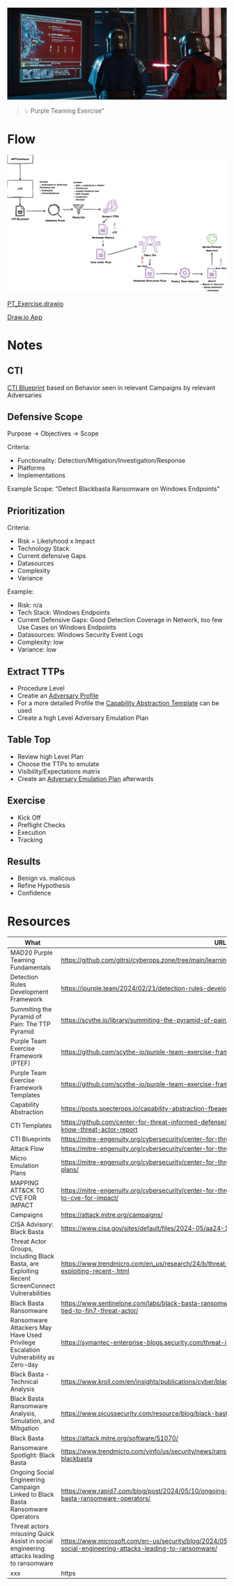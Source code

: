 
![Cyber security resources](images/purpleteaming.jpg "Cyber security resources")

> :bulb: Purple Teaming Exercise"


# Flow

![Cyber security resources](material/PT_Exercise.drawio.png "Cyber security resources")

[PT_Exercise.drawio](https://github.com/gitrsi/cyberops.zone/blob/main/resources/Purple%20Teaming%20Exercise/material/PT_Exercise.drawio)

[Draw.io App](https://app.diagrams.net)
# Notes

## CTI

[CTI Blueprint](https://mitre-engenuity.org/cybersecurity/center-for-threat-informed-defense/our-work/cti-blueprints/) based on Behavior seen in relevant Campaigns by relevant Adversaries

## Defensive Scope

Purpose -> Objectives -> Scope

Criteria:
- Functionality: Detection/Mitigation/Investigation/Response
- Platforms
- Implementations

Example Scope: "Detect Blackbasta Ransomware on Windows Endpoints"


## Prioritization

Criteria:
- Risk = Likelyhood x Impact
- Technology Stack
- Current defensive Gaps
- Datasources
- Complexity
- Variance

Example:
- Risk: n/a
- Tech Stack: Windows Endpoints
- Current Defensive Gaps: Good Detection Coverage in Network, too few Use Cases on Windows Endpoints
- Datasources: Windows Security Event Logs
- Complexity: low
- Variance: low

## Extract TTPs
- Procedure Level
- Creatie an [Adversary Profile](material/adversaryprofile.md)
- For a more detailed Profile the [Capability Abstraction Template](material/capabilityabstraction.md) can be used
- Create a high Level Adversary Emulation Plan

## Table Top
- Review high Level Plan
- Choose the TTPs to emulate
- Visibility/Expectations matrix
- Create an [Adversary Emulation Plan](https://attack.mitre.org/resources/adversary-emulation-plans/) afterwards

## Exercise
- Kick Off
- Preflight Checks
- Execution
- Tracking

## Results
- Benign vs. malicous
- Refine Hypothesis
- Confidence

# Resources

| What | URL | Description |
| ----------- | ----------- | ----------- |
| MAD20 Purple Teaming Fundamentals | https://github.com/gitrsi/cyberops.zone/tree/main/learning/MAD20%20Purple%20Teaming%20Fundamentals |  |
| Detection Rules Development Framework | https://ipurple.team/2024/02/21/detection-rules-development-framework/ | |
| Summiting the Pyramid of Pain: The TTP Pyramid | https://scythe.io/library/summiting-the-pyramid-of-pain-the-ttp-pyramid |  |
| Purple Team Exercise Framework (PTEF) | https://github.com/scythe-io/purple-team-exercise-framework/blob/master/PTEFv3.md |  |
| Purple Team Exercise Framework Templates | https://github.com/scythe-io/purple-team-exercise-framework/tree/master/templates |  |
| Capability Abstraction | https://posts.specterops.io/capability-abstraction-fbeaeeb26384 |  |
| CTI Templates | https://github.com/center-for-threat-informed-defense/cti-blueprints/wiki/CTI-Templates#user-content-know-threat-actor-report |  |
| CTI Blueprints | https://mitre-engenuity.org/cybersecurity/center-for-threat-informed-defense/our-work/cti-blueprints/ |  |
| Attack Flow | https://mitre-engenuity.org/cybersecurity/center-for-threat-informed-defense/our-work/attack-flow/ |  |
| Micro Emulation Plans | https://mitre-engenuity.org/cybersecurity/center-for-threat-informed-defense/our-work/micro-emulation-plans/ |  |
| MAPPING ATT&CK TO CVE FOR IMPACT | https://mitre-engenuity.org/cybersecurity/center-for-threat-informed-defense/our-work/mapping-attck-to-cve-for-impact/ |  |
| Campaigns | https://attack.mitre.org/campaigns/ |  |
| CISA Advisory: Black Basta | https://www.cisa.gov/sites/default/files/2024-05/aa24-131a-joint-csa-stopransomware-black-basta_1.pdf |  |
| Threat Actor Groups, Including Black Basta, are Exploiting Recent ScreenConnect Vulnerabilities | https://www.trendmicro.com/en_us/research/24/b/threat-actor-groups-including-black-basta-are-exploiting-recent-.html |  |
| Black Basta Ransomware | https://www.sentinelone.com/labs/black-basta-ransomware-attacks-deploy-custom-edr-evasion-tools-tied-to-fin7-threat-actor/ |  |
| Ransomware Attackers May Have Used Privilege Escalation Vulnerability as Zero-day | https://symantec-enterprise-blogs.security.com/threat-intelligence/black-basta-ransomware-zero-day |  |
| Black Basta - Technical Analysis | https://www.kroll.com/en/insights/publications/cyber/black-basta-technical-analysis |  |
| Black Basta Ransomware Analysis, Simulation, and Mitigation | https://www.picussecurity.com/resource/blog/black-basta-ransomware-analysis-cisa-alert-aa24-131a |  |
| Black Basta | https://attack.mitre.org/software/S1070/ |  |
| Ransomware Spotlight: Black Basta | https://www.trendmicro.com/vinfo/us/security/news/ransomware-spotlight/ransomware-spotlight-blackbasta |  |
| Ongoing Social Engineering Campaign Linked to Black Basta Ransomware Operators | https://www.rapid7.com/blog/post/2024/05/10/ongoing-social-engineering-campaign-linked-to-black-basta-ransomware-operators/ |  |
| Threat actors misusing Quick Assist in social engineering attacks leading to ransomware | https://www.microsoft.com/en-us/security/blog/2024/05/15/threat-actors-misusing-quick-assist-in-social-engineering-attacks-leading-to-ransomware/ |  |
| xxx | https |  |

